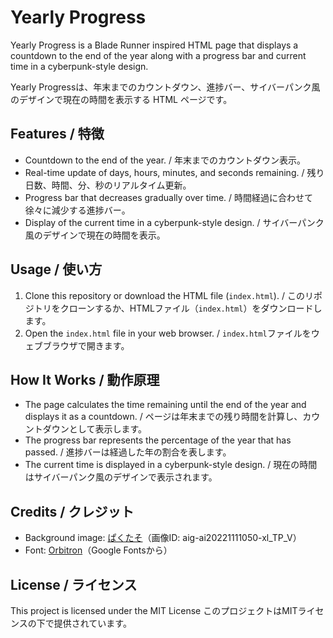 # Yearly Progress

Yearly Progress is a Blade Runner inspired HTML page that displays a countdown to the end of the year along with a progress bar and current time in a cyberpunk-style design.

Yearly Progressは、年末までのカウントダウン、進捗バー、サイバーパンク風のデザインで現在の時間を表示する HTML ページです。

## Features / 特徴

- Countdown to the end of the year. / 年末までのカウントダウン表示。
- Real-time update of days, hours, minutes, and seconds remaining. / 残り日数、時間、分、秒のリアルタイム更新。
- Progress bar that decreases gradually over time. / 時間経過に合わせて徐々に減少する進捗バー。
- Display of the current time in a cyberpunk-style design. / サイバーパンク風のデザインで現在の時間を表示。

## Usage / 使い方

1. Clone this repository or download the HTML file (`index.html`). / このリポジトリをクローンするか、HTMLファイル（`index.html`）をダウンロードします。
2. Open the `index.html` file in your web browser. / `index.html`ファイルをウェブブラウザで開きます。

## How It Works / 動作原理

- The page calculates the time remaining until the end of the year and displays it as a countdown. / ページは年末までの残り時間を計算し、カウントダウンとして表示します。
- The progress bar represents the percentage of the year that has passed. / 進捗バーは経過した年の割合を表します。
- The current time is displayed in a cyberpunk-style design. / 現在の時間はサイバーパンク風のデザインで表示されます。

## Credits / クレジット

- Background image: [ぱくたそ](https://www.pakutaso.com/)（画像ID: aig-ai20221111050-xl_TP_V）
- Font: [Orbitron](https://fonts.google.com/specimen/Orbitron)（Google Fontsから）

## License / ライセンス

This project is licensed under the MIT License
このプロジェクトはMITライセンスの下で提供されています。
